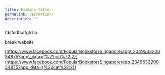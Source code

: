 ```yaml
---
title: Example Title
permalink: /permalink/
description: ""
---
```

fdsfsdfsdfgfdsa

break website 

<a href="[https://www.facebook.com/PopularBookstoreSingapore/app\_234953320034875?app\_data=%7B%22cat%22:2%7D](https://www.facebook.com/PopularBookstoreSingapore/app_234953320034875?app_data=%7B%22cat%22:2%7D)" target="\_blank" rel="noopener">[https://www.facebook.com/PopularBookstoreSingapore/app\_234953320034875?app\_data={%22cat%22:2}](https://www.facebook.com/PopularBookstoreSingapore/app_234953320034875?app_data={%22cat%22:2})</a>\`